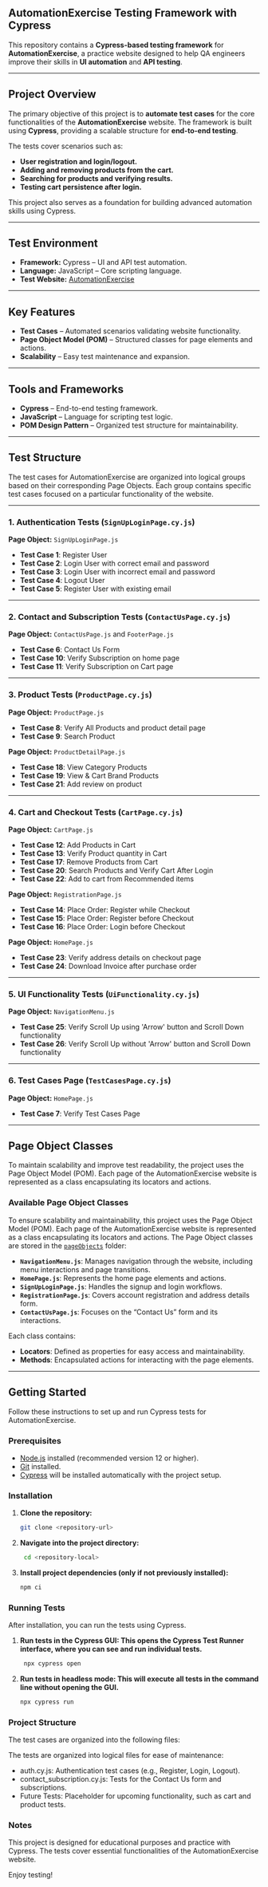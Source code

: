 ## AutomationExercise Testing Framework with Cypress

This repository contains a **Cypress-based testing framework** for **AutomationExercise**, a practice website designed to help QA engineers improve their skills in **UI automation** and **API testing**.

---

## Project Overview

The primary objective of this project is to **automate test cases** for the core functionalities of the **AutomationExercise** website. The framework is built using **Cypress**, providing a scalable structure for **end-to-end testing**.

The tests cover scenarios such as:
- **User registration and login/logout.**  
- **Adding and removing products from the cart.**  
- **Searching for products and verifying results.**  
- **Testing cart persistence after login.**  

This project also serves as a foundation for building advanced automation skills using Cypress.

---

## Test Environment

- **Framework:** Cypress – UI and API test automation.  
- **Language:** JavaScript – Core scripting language.  
- **Test Website:** [AutomationExercise](https://automationexercise.com)  

---

## Key Features

- **Test Cases** – Automated scenarios validating website functionality.  
- **Page Object Model (POM)** – Structured classes for page elements and actions.  
- **Scalability** – Easy test maintenance and expansion.  

---

## Tools and Frameworks

- **Cypress** – End-to-end testing framework.  
- **JavaScript** – Language for scripting test logic.  
- **POM Design Pattern** – Organized test structure for maintainability.  

---

## Test Structure

The test cases for AutomationExercise are organized into logical groups based on their corresponding Page Objects. Each group contains specific test cases focused on a particular functionality of the website.

---

### **1. Authentication Tests (`SignUpLoginPage.cy.js`)**
**Page Object:** `SignUpLoginPage.js`  
- **Test Case 1**: Register User  
- **Test Case 2**: Login User with correct email and password  
- **Test Case 3**: Login User with incorrect email and password  
- **Test Case 4**: Logout User  
- **Test Case 5**: Register User with existing email  

---

### **2. Contact and Subscription Tests (`ContactUsPage.cy.js`)**
**Page Object:** `ContactUsPage.js` and `FooterPage.js`  
- **Test Case 6**: Contact Us Form  
- **Test Case 10**: Verify Subscription on home page  
- **Test Case 11**: Verify Subscription on Cart page  

---

### **3. Product Tests (`ProductPage.cy.js`)**
**Page Object:** `ProductPage.js`  
- **Test Case 8**: Verify All Products and product detail page  
- **Test Case 9**: Search Product  

**Page Object:** `ProductDetailPage.js`  
- **Test Case 18**: View Category Products  
- **Test Case 19**: View & Cart Brand Products  
- **Test Case 21**: Add review on product  

---

### **4. Cart and Checkout Tests (`CartPage.cy.js`)**
**Page Object:** `CartPage.js`  
- **Test Case 12**: Add Products in Cart  
- **Test Case 13**: Verify Product quantity in Cart  
- **Test Case 17**: Remove Products from Cart  
- **Test Case 20**: Search Products and Verify Cart After Login  
- **Test Case 22**: Add to cart from Recommended items  

**Page Object:** `RegistrationPage.js`  
- **Test Case 14**: Place Order: Register while Checkout  
- **Test Case 15**: Place Order: Register before Checkout  
- **Test Case 16**: Place Order: Login before Checkout  

**Page Object:** `HomePage.js`  
- **Test Case 23**: Verify address details on checkout page  
- **Test Case 24**: Download Invoice after purchase order  

---

### **5. UI Functionality Tests (`UiFunctionality.cy.js`)**
**Page Object:** `NavigationMenu.js`  
- **Test Case 25**: Verify Scroll Up using 'Arrow' button and Scroll Down functionality  
- **Test Case 26**: Verify Scroll Up without 'Arrow' button and Scroll Down functionality  

---

### **6. Test Cases Page (`TestCasesPage.cy.js`)**
**Page Object:** `HomePage.js`  
- **Test Case 7**: Verify Test Cases Page  

---

## Page Object Classes

To maintain scalability and improve test readability, the project uses the Page Object Model (POM). Each page of the AutomationExercise website is represented as a class encapsulating its locators and actions.

### Available Page Object Classes
To ensure scalability and maintainability, this project uses the Page Object Model (POM). Each page of the AutomationExercise website is represented as a class encapsulating its locators and actions.
The Page Object classes are stored in the [`pageObjects`](./cypress/pageObjects) folder:

- **`NavigationMenu.js`**: Manages navigation through the website, including menu interactions and page transitions.
- **`HomePage.js`**: Represents the home page elements and actions.
- **`SignUpLoginPage.js`**: Handles the signup and login workflows.
- **`RegistrationPage.js`**: Covers account registration and address details form.
- **`ContactUsPage.js`**: Focuses on the “Contact Us” form and its interactions.

Each class contains:
- **Locators**: Defined as properties for easy access and maintainability.
- **Methods**: Encapsulated actions for interacting with the page elements.

---

## Getting Started

Follow these instructions to set up and run Cypress tests for AutomationExercise.

### Prerequisites

- [Node.js](https://nodejs.org/) installed (recommended version 12 or higher).
- [Git](https://git-scm.com/) installed.
- [Cypress](https://www.cypress.io/) will be installed automatically with the project setup.

### Installation

1. **Clone the repository:**
   ```bash
   git clone <repository-url>

2. **Navigate into the project directory:**
   ```bash
    cd <repository-local>
3. **Install project dependencies (only if not previously installed):**
    ```bash
    npm ci

### Running Tests

After installation, you can run the tests using Cypress.

1. **Run tests in the Cypress GUI: This opens the Cypress Test Runner interface, where you can see and run individual tests.**
   ```bash
    npx cypress open
2. **Run tests in headless mode: This will execute all tests in the command line without opening the GUI.**
   ```bash
   npx cypress run
### Project Structure
The test cases are organized into the following files:

The tests are organized into logical files for ease of maintenance:
- auth.cy.js: Authentication test cases (e.g., Register, Login, Logout).
- contact_subscription.cy.js: Tests for the Contact Us form and subscriptions.
- Future Tests: Placeholder for upcoming functionality, such as cart and product tests.

### Notes
This project is designed for educational purposes and practice with Cypress. The tests cover essential functionalities of the AutomationExercise website.

Enjoy testing!
